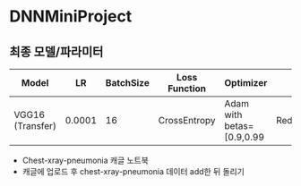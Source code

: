 # DNNMiniProject
## 최종 모델/파라미터

|Model|LR|BatchSize|Loss Function|Optimizer|Scheduler|Epoch|
|--|--|--|--|--|--|--|
|VGG16 (Transfer)|0.0001|16|CrossEntropy|Adam with betas=[0.9,0.99|ReduceOnPleateau|30|

- Chest-xray-pneumonia 캐글 노트북
- 캐글에 업로드 후 chest-xray-pneumonia 데이터 add한 뒤 돌리기
